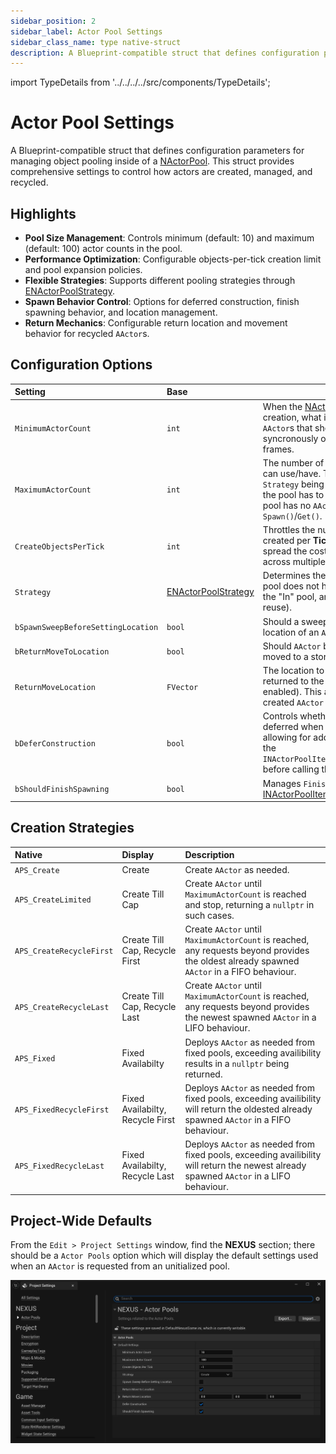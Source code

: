 ```yaml
---
sidebar_position: 2
sidebar_label: Actor Pool Settings
sidebar_class_name: type native-struct
description: A Blueprint-compatible struct that defines configuration parameters for managing object pooling inside of a NActorPool.
---
```


import TypeDetails from '../../../../src/components/TypeDetails';

# Actor Pool Settings

<TypeDetails icon="native-struct" base="UStruct" type="FNActorPoolSettings" typeExtra="" headerFile="NexusActorPools/Public/NActorPoolSettings.h" />

A Blueprint-compatible struct that defines configuration parameters for managing object pooling inside of a [NActorPool](actor-pool.md). This struct provides comprehensive settings to control how actors are created, managed, and recycled.

## Highlights

- **Pool Size Management**: Controls minimum (default: 10) and maximum (default: 100) actor counts in the pool.
- **Performance Optimization**: Configurable objects-per-tick creation limit and pool expansion policies.
- **Flexible Strategies**: Supports different pooling strategies through [ENActorPoolStrategy](#creation-strategies).
- **Spawn Behavior Control**: Options for deferred construction, finish spawning behavior, and location management.
- **Return Mechanics**: Configurable return location and movement behavior for recycled `AActor`s.

## Configuration Options

| Setting  | Base | Description | Default |
| :-- | :-- | --- | :-- |
| `MinimumActorCount` | `int` | When the [NActorPool](actor-pool.md) is being filled during creation, what is the number of prewarmed `AActor`s that should be created, either syncronously or divided across a number of frames. | `10` |
| `MaximumActorCount` | `int` | The number of pooled `AActor`s that a pool can use/have. This is tied more to the `Strategy` being used for what happens when the pool has to create new `AActor`s when the pool has no `AActor`s available to `Spawn()`/`Get()`. | `100` |
| `CreateObjectsPerTick` | `int` | Throttles the number of `AActor`s that can be created per **Tick**. This can be useful to spread the cost of warming a pool up across multiple frames (-1 for unlimited). | `-1` |
| `Strategy` | [ENActorPoolStrategy](#creation-strategies) | Determines the approach taken when the pool does not have any `AActor` remaining in the "In" pool, and needs to create one (or reuse). | `APS_Create` |
| `bSpawnSweepBeforeSettingLocation` | `bool` | Should a sweep be done when setting the location of an `AActor` being spawned. | `false` |
| `bReturnMoveToLocation` | `bool` | Should `AActor` being returned to the pool be moved to a storage location? | `true` |
| `ReturnMoveLocation` | `FVector` | The location to move an `AActor` when it is returned to the pool for later reuse (if enabled). This also gets applied to newly created `AActor` as well.  | `(0,0,0)` |
| `bDeferConstruction` | `bool` | Controls whether `AActor` construction is deferred when creating new `AActor`s; allowing for additional calls to be made to the `INActorPoolItem::OnDeferredConstruction()` before calling the `AActor`s `FinishSpawning()`. | `true` | 
| `bShouldFinishSpawning` | `bool` | Manages `FinishSpawning()` calls for non-[INActorPoolItem](actor-pool-item.md) `AActors`. | `true` |

## Creation Strategies

| Native | Display | Description |
| :-- | :-- | :-- |
| `APS_Create` | Create | Create `AActor` as needed. | 
| `APS_CreateLimited` | Create Till Cap | Create `AActor` until `MaximumActorCount` is reached and stop, returning a `nullptr` in such cases. |
| `APS_CreateRecycleFirst` | Create Till Cap, Recycle First | Create `AActor` until `MaximumActorCount` is reached, any requests beyond provides the oldest already spawned `AActor` in a FIFO behaviour. | 
| `APS_CreateRecycleLast` | Create Till Cap, Recycle Last | Create `AActor` until `MaximumActorCount` is reached, any requests beyond provides the newest spawned `AActor` in a LIFO behaviour. | 
| `APS_Fixed` | Fixed Availabilty | Deploys `AActor` as needed from fixed pools, exceeding availibility results in a `nullptr` being returned.| 
| `APS_FixedRecycleFirst` | Fixed Availabilty, Recycle First | Deploys `AActor` as needed from fixed pools, exceeding availibility will return the oldested already spawned `AActor` in a FIFO behaviour. |
| `APS_FixedRecycleLast` | Fixed Availabilty, Recycle Last | Deploys `AActor` as needed from fixed pools, exceeding availibility will return the newest already spawned `AActor` in a LIFO behaviour. |

## Project-Wide Defaults

From the `Edit > Project Settings` window, find the **NEXUS** section; there should be a `Actor Pools` option which will display the default settings used when an `AActor` is requested from an unitialized pool.

![NActorPools](actor-pool-settings.webp)